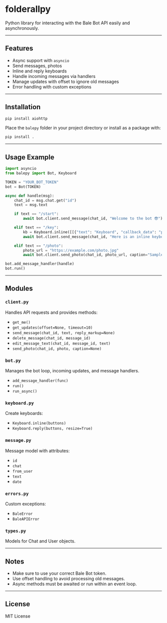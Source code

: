 # folderallpy

Python library for interacting with the Bale Bot API easily and asynchronously.

---

## Features

* Async support with `asyncio`
* Send messages, photos
* Inline and reply keyboards
* Handle incoming messages via handlers
* Manage updates with offset to ignore old messages
* Error handling with custom exceptions

---

## Installation

```bash
pip install aiohttp
```

Place the `balepy` folder in your project directory or install as a package with:

```bash
pip install .
```

---

## Usage Example

```python
import asyncio
from balepy import Bot, Keyboard

TOKEN = "YOUR_BOT_TOKEN"
bot = Bot(TOKEN)

async def handle(msg):
    chat_id = msg.chat.get("id")
    text = msg.text

    if text == "/start":
        await bot.client.send_message(chat_id, "Welcome to the bot 😎")

    elif text == "/key":
        kb = Keyboard.inline([[{"text": "Keyboard", "callback_data": "press"}]])
        await bot.client.send_message(chat_id, "Here is an inline keyboard:", reply_markup=kb)

    elif text == "/photo":
        photo_url = "https://example.com/photo.jpg"
        await bot.client.send_photo(chat_id, photo_url, caption="Sample photo 😎")

bot.add_message_handler(handle)
bot.run()
```

---

## Modules

### `client.py`

Handles API requests and provides methods:

* `get_me()`
* `get_updates(offset=None, timeout=10)`
* `send_message(chat_id, text, reply_markup=None)`
* `delete_message(chat_id, message_id)`
* `edit_message_text(chat_id, message_id, text)`
* `send_photo(chat_id, photo, caption=None)`

### `bot.py`

Manages the bot loop, incoming updates, and message handlers.

* `add_message_handler(func)`
* `run()`
* `run_async()`

### `keyboard.py`

Create keyboards:

* `Keyboard.inline(buttons)`
* `Keyboard.reply(buttons, resize=True)`

### `message.py`

Message model with attributes:

* `id`
* `chat`
* `from_user`
* `text`
* `date`

### `errors.py`

Custom exceptions:

* `BaleError`
* `BaleAPIError`

### `types.py`

Models for Chat and User objects.

---

## Notes

* Make sure to use your correct Bale Bot token.
* Use offset handling to avoid processing old messages.
* Async methods must be awaited or run within an event loop.

---

## License

MIT License
